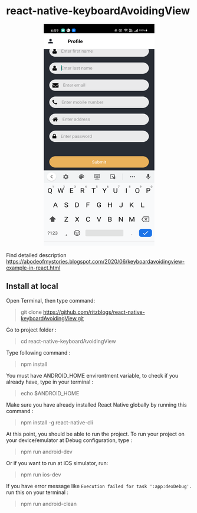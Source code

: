 # react-native-keyboardAvoidingView

<p align="center">
  <img width="300" height="600" src="https://github.com/ritzblogs/react-native-keyboardAvoidingView/blob/master/keyboardavoiding.png">
</p>

Find detailed description https://abodeofmystories.blogspot.com/2020/06/keyboardavoidingview-example-in-react.html


## Install at local
Open Terminal, then type command:  
> git clone  https://github.com/ritzblogs/react-native-keyboardAvoidingView.git

Go to project folder :
> cd react-native-keyboardAvoidingView

Type following command :  
> npm install  

You must have ANDROID_HOME environtment variable, to check if you already have, type in your terminal :  
> echo $ANDROID_HOME  

Make sure you have already installed React Native globally by running this command :  
> npm install -g react-native-cli

At this point, you should be able to run the project.
To run your project on your device/emulator at Debug configuration, type :
> npm run android-dev  

Or if you want to run at iOS simulator, run:  
> npm run ios-dev
 
If you have error message like `Execution failed for task ':app:dexDebug'.` run this on your terminal :  
> npm run android-clean


